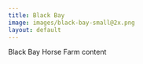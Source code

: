 ```yaml
---
title: Black Bay
image: images/black-bay-small@2x.png
layout: default
---
```


Black Bay Horse Farm content

